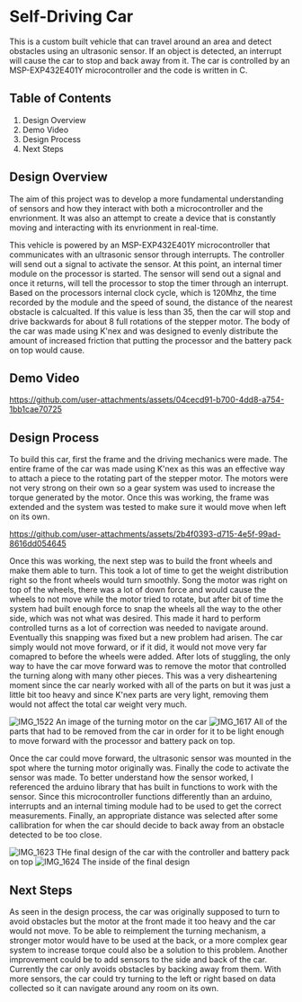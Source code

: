 # Self-Driving Car

This is a custom built vehicle that can travel around an area and detect obstacles using an ultrasonic sensor. If an object is detected, an interrupt will cause the car to stop and back away from it. The car is controlled by an MSP-EXP432E401Y microcontroller and the code is written in C.

## Table of Contents

  1) Design Overview
  2) Demo Video
  3) Design Process
  4) Next Steps

## Design Overview
The aim of this project was to develop a more fundamental understanding of sensors and how they interact with both a microcontroller and the envrionment. It was also an attempt to create a device that is constantly moving and interacting with its envrionment in real-time.

This vehicle is powered by an MSP-EXP432E401Y microcontroller that communicates with an ultrasonic sensor through interrupts. The controller will send out a signal to activate the sensor. At this point, an internal timer module on the processor is started. The sensor will send out a signal and once it returns, will tell the processor to stop the timer through an interrupt. Based on the processors internal clock cycle, which is 120Mhz, the time recorded by the module and the speed of sound, the distance of the nearest obstacle is calcualted. If this value is less than 35, then the car will stop and drive backwards for about 8 full rotations of the stepper motor. The body of the car was made using K'nex and was designed to evenly distribute the amount of increased friction that putting the processor and the battery pack on top would cause.
  
## Demo Video
https://github.com/user-attachments/assets/04cecd91-b700-4dd8-a754-1bb1cae70725

## Design Process
To build this car, first the frame and the driving mechanics were made. The entire frame of the car was made using K'nex as this was an effective way to attach a piece to the rotating part of the stepper motor. The motors were not very strong on their own so a gear system was used to increase the torque generated by the motor. Once this was working, the frame was extended and the system was tested to make sure it would move when left on its own.

https://github.com/user-attachments/assets/2b4f0393-d715-4e5f-99ad-8616dd054645

Once this was working, the next step was to build the front wheels and make them able to turn. This took a lot of time to get the weight distribution right so the front wheels would turn smoothly. Song the motor was right on top of the wheels, there was a lot of down force and would cause the wheels to not move while the motor tried to rotate, but after bit of time the system had built enough force to snap the wheels all the way to the other side, which was not what was desired. This made it hard to perform controlled turns as a lot of correction was needed to navigate around. Eventually this snapping was fixed but a new problem had arisen. The car simply would not move forward, or if it did, it would not move very far comapred to before the wheels were added. After lots of stuggling, the only way to have the car move forward was to remove the motor that controlled the turning along with many other pieces. This was a very disheartening moment since the car nearly worked with all of the parts on but it was just a little bit too heavy and since K'nex parts are very light, removing them would not affect the total car weight very much.

![IMG_1522](https://github.com/user-attachments/assets/3eb10135-8cbd-485a-aaf7-a3fed51e43f7)
An image of the turning motor on the car
![IMG_1617](https://github.com/user-attachments/assets/8b324d8d-12e8-4874-b929-1527ebb1136e)
All of the parts that had to be removed from the car in order for it to be light enough to move forward with the processor and battery pack on top.

Once the car could move forward, the ultrasonic sensor was mounted in the spot where the turning motor originally was. Finally the code to activate the sensor was made. To better understand how the sensor worked, I referenced the arduino library that has built in functions to work with the sensor. Since this microcontroller functions differently than an arduino, interrupts and an internal timing module had to be used to get the correct measurements. Finally, an appropriate distance was selected after some callibration for when the car should decide to back away from an obstacle detected to be too close.

![IMG_1623](https://github.com/user-attachments/assets/fa1bf220-3cdc-4696-8e95-f3e1b80f3c58)
THe final design of the car with the controller and battery pack on top
![IMG_1624](https://github.com/user-attachments/assets/46914039-190f-4f10-92f9-1dab67d105d8)
The inside of the final design

## Next Steps
As seen in the design process, the car was originally supposed to turn to avoid obstacles but the motor at the front made it too heavy and the car would not move. To be able to reimplement the turning mechanism, a stronger motor would have to be used at the back, or a more complex gear system to increase torque could also be a solution to this problem. Another improvement could be to add sensors to the side and back of the car. Currently the car only avoids obstacles by backing away from them. With more sensors, the car could try turning to the left or right based on data collected so it can navigate around any room on its own.
